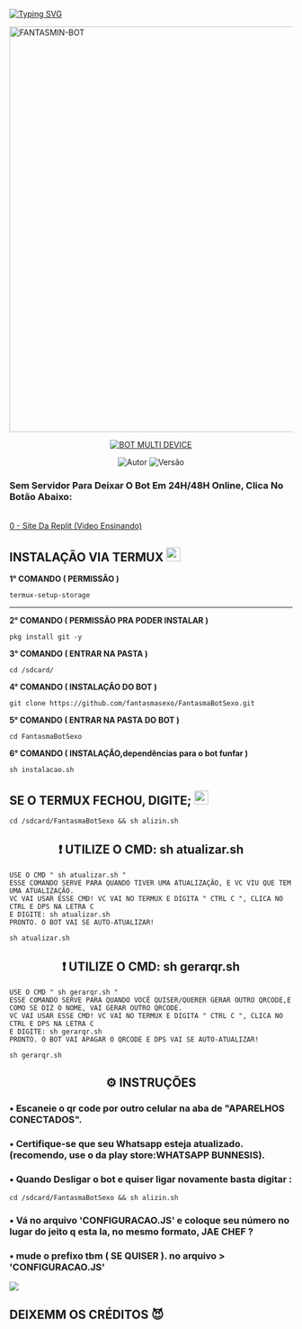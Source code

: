 <a href="https://git.io/typing-svg"><img src="https://readme-typing-svg.herokuapp.com?font=Fira+Code&pause=1000&color=060BF7&background=88F6FF00&width=435&lines=%F0%9D%90%85%F0%9D%90%80%F0%9D%90%8D%F0%9D%90%93%F0%9D%90%80%F0%9D%90%92%F0%9D%90%8C%F0%9D%90%88%F0%9D%90%8D-%F0%9D%90%81%F0%9D%90%8E%F0%9D%90%93;%F0%9D%95%B1%F0%9D%96%86%F0%9D%96%93%F0%9D%96%99%F0%9D%96%86%F0%9D%96%98%F0%9D%96%92%F0%9D%96%8E%F0%9D%96%93-%F0%9D%95%BE%F0%9D%96%8A%F0%9D%96%9D%F0%9D%96%94%F0%9D%96%94%F0%9D%96%94" alt="Typing SVG" /></a>

<p>
<img src= "https://telegra.ph/file/4d29ed3741a67599dc067.jpg" alt="FANTASMIN-BOT" width="720">
</p>

<p align="center">
<a href="#"><img title="BOT MULTI DEVICE" src="https://img.shields.io/badge/BOT MULTI DEVICE-blue?&style=for-the-badge"></a>
</p>

<p align="center">
<img title="Autor" src="https://img.shields.io/badge/Autor-ALIZIN.DEV-orange.svg?style=for-the-badge&logo=github"></a>
<img title="Versão" src="https://img.shields.io/badge/Versão-3.0.0-orange.svg?style=for-the-badge&logo=github"></a>
</p>

### <h3>Sem Servidor Para Deixar O Bot Em 24H/48H Online, Clica No Botão Abaixo:
   <br>
<a href="https://youtu.be/Mj2zK6IvT8M">0 - Site Da Replit (Video Ensinando)</a>
  </br>
</h3>
</div>

## INSTALAÇÃO VIA TERMUX  <img src="https://user-images.githubusercontent.com/108157095/182052725-6568419a-6a9f-490a-85ea-90b94af694fe.png" height="25px">
**1° COMANDO ( PERMISSÃO )**
```
termux-setup-storage
```
---------------------------
**2° COMANDO ( PERMISSÃO PRA PODER INSTALAR )**
```
pkg install git -y
```
**3° COMANDO ( ENTRAR NA PASTA )**
```
cd /sdcard/
```
**4° COMANDO ( INSTALAÇÃO DO BOT )**
```
git clone https://github.com/fantasmasexo/FantasmaBotSexo.git
```
**5° COMANDO ( ENTRAR NA PASTA DO BOT )**
```
cd FantasmaBotSexo
```
**6° COMANDO ( INSTALAÇÃO,dependências para o bot funfar )**
```
sh instalacao.sh
```

## SE O TERMUX FECHOU, DIGITE; <img src="https://user-images.githubusercontent.com/108157095/182053901-78e4a217-51ba-42a3-8ec5-38ed978ad752.png" height="25px">
```
cd /sdcard/FantasmaBotSexo && sh alizin.sh
```
 ### <h2 align="center">❗ UTILIZE O CMD: sh atualizar.sh</h2>

```
USE O CMD " sh atualizar.sh "
ESSE COMANDO SERVE PARA QUANDO TIVER UMA ATUALIZAÇÃO, E VC VIU QUE TEM UMA ATUALIZAÇÃO.
VC VAI USAR ESSE CMD! VC VAI NO TERMUX E DIGITA " CTRL C ", CLICA NO CTRL E DPS NA LETRA C
E DIGITE: sh atualizar.sh 
PRONTO. O BOT VAI SE AUTO-ATUALIZAR!
```


```
sh atualizar.sh
```
 ### <h2 align="center">❗ UTILIZE O CMD: sh gerarqr.sh</h2>
```
USE O CMD " sh gerarqr.sh "
ESSE COMANDO SERVE PARA QUANDO VOCÊ QUISER/QUERER GERAR OUTRO QRCODE,E COMO SE DIZ O NOME, VAI GERAR OUTRO QRCODE.
VC VAI USAR ESSE CMD! VC VAI NO TERMUX E DIGITA " CTRL C ", CLICA NO CTRL E DPS NA LETRA C
E DIGITE: sh gerarqr.sh 
PRONTO. O BOT VAI APAGAR O QRCODE E DPS VAI SE AUTO-ATUALIZAR!
```

```
sh gerarqr.sh
```
### <h2 align="center">⚙️ INSTRUÇÕES</h2>

   
### • Escaneie o qr code por outro celular na aba de "APARELHOS CONECTADOS".
  
### • Certifique-se que seu Whatsapp esteja atualizado. (recomendo, use o da play store:WHATSAPP BUNNESIS).

### • Quando Desligar o bot e quiser ligar novamente basta digitar : 
```
cd /sdcard/FantasmaBotSexo && sh alizin.sh
```
### • Vá no arquivo 'CONFIGURACAO.JS' e coloque seu número no lugar do jeito q esta la, no mesmo formato, JAE CHEF ?
 
### • mude o prefixo tbm ( SE QUISER ). no arquivo > 'CONFIGURACAO.JS'
 



 <img src="https://readme-typing-svg.herokuapp.com/?font=mono&size=30&duration=4000&color=00FFFF&center=falso&vCenter=falso&lines=𝕱𝖆𝖓𝖙𝖆𝖘𝖒𝖎𝖓-𝕾𝖊𝖝𝖔-𝖉𝖔𝖒𝖎𝖓𝖆𝖆✰✰✰✰✰">      


## DEIXEMM OS CRÉDITOS 😈
